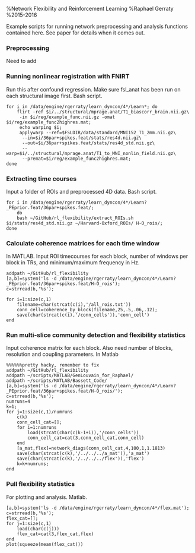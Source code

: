 %Network Flexibility and Reinforcement Learning
%Raphael Gerraty 
%2015-2016


Example scripts for running network preprocessing and analysis functions contained here. See paper for details when it comes out.

### Preprocessing

Need to add

### Running nonlinear registration with FNIRT

Run this after confound regression. Make sure fsl\_anat has been run on
each structural image first. Bash script.

``` {.bash}
for i in /data/engine/rgerraty/learn_dyncon/4*/Learn*; do 
    flirt -ref $i/../structural/mprage.anat/T1_biascorr_brain.nii.gz\
     -in $i/reg/example_func.nii.gz -omat $i/reg/example_func2highres.mat;
     echo warping $i; 
     applywarp --ref=$FSLDIR/data/standard/MNI152_T1_2mm.nii.gz\
      --in=$i/36par+spikes.feat/stats/res4d.nii.gz\
      --out=$i/36par+spikes.feat/stats/res4d_std.nii.gz\
      --warp=$i/../structural/mprage.anat/T1_to_MNI_nonlin_field.nii.gz\
      --premat=$i/reg/example_func2highres.mat;  
done
```

### Extracting time courses

Input a folder of ROIs and preprocessed 4D data. Bash script.

``` {.bash}
for i in /data/engine/rgerraty/learn_dyncon/4*/Learn?_PEprior.feat/36par+spikes.feat/; 
    do 
    bash ~/GitHub/rl_flexibility/extract_ROIs.sh $i/stats/res4d_std.nii.gz ~/Harvard-Oxford_ROIs/ H-O_rois/;
done
```

### Calculate coherence matrices for each time window

In MATLAB. Input ROI timecourses for each block, number of windows per
block in TRs, and minimum/maximum frequency in Hz.

``` {.octave}
addpath ~/GitHub/rl_flexibility
[a,b]=system('ls -d /data/engine/rgerraty/learn_dyncon/4*/Learn?_PEprior.feat/36par+spikes.feat/H-O_rois');
c=strread(b,'%s');

for i=1:size(c,1)
    filename=char(strcat(c(i),'/all_rois.txt'))
    conn_cell=coherence_by_block(filename,25,.5,.06,.12);
    save(char(strcat(c(i),'/conn_cells')),'conn_cell')
end
```

### Run multi-slice community detection and flexibility statistics

Input coherence matrix for each block. Also need number of blocks,
resolution and coupling parameters. In Matlab

``` {.octave}
%%%%%%pretty hacky, remember to fix
addpath ~/GitHub/rl_flexibility
addpath ~/scripts/MATLAB/GenLouvain_for_Raphael/
addpath ~/scripts/MATLAB/Bassett_Code/
[a,b]=system('ls -d /data/engine/rgerraty/learn_dyncon/4*/Learn?_PEprior.feat/36par+spikes.feat/H-O_rois/');
c=strread(b,'%s');
numruns=4
k=1;
for j=1:size(c,1)/numruns
    c(k)
    conn_cell_cat=[];
    for i=1:numruns 
        load(strcat(char(c(k-1+i)),'/conn_cells'))
        conn_cell_cat=cat(3,conn_cell_cat,conn_cell)
    end
    [a_mat,flex]=network_diags(conn_cell_cat,4,100,1,1.1813)
    save(char(strcat(c(k),'/../../../a_mat')),'a_mat')
    save(char(strcat(c(k),'/../../../flex')),'flex')
    k=k+numruns;
end
```

### Pull flexibility statistics

For plotting and analysis. Matlab.

``` {.octave}
[a,b]=system('ls -d /data/engine/rgerraty/learn_dyncon/4*/flex.mat');
c=strread(b,'%s');
flex_cat=[];
for j=1:size(c,1)
    load(char(c(j)))
    flex_cat=cat(3,flex_cat,flex)
end
plot(squeeze(mean(flex_cat))) 
```
